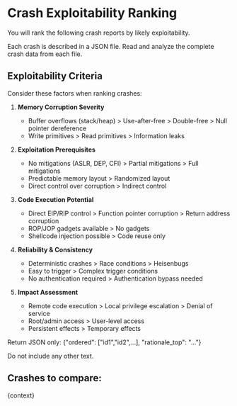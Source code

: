 # Crash Exploitability Ranking

You will rank the following crash reports by likely exploitability.

Each crash is described in a JSON file. Read and analyze the complete crash data from each file.

## Exploitability Criteria

Consider these factors when ranking crashes:

1. **Memory Corruption Severity**
   - Buffer overflows (stack/heap) > Use-after-free > Double-free > Null pointer dereference
   - Write primitives > Read primitives > Information leaks

2. **Exploitation Prerequisites**
   - No mitigations (ASLR, DEP, CFI) > Partial mitigations > Full mitigations
   - Predictable memory layout > Randomized layout
   - Direct control over corruption > Indirect control

3. **Code Execution Potential**
   - Direct EIP/RIP control > Function pointer corruption > Return address corruption
   - ROP/JOP gadgets available > No gadgets
   - Shellcode injection possible > Code reuse only

4. **Reliability & Consistency**
   - Deterministic crashes > Race conditions > Heisenbugs
   - Easy to trigger > Complex trigger conditions
   - No authentication required > Authentication bypass needed

5. **Impact Assessment**
   - Remote code execution > Local privilege escalation > Denial of service
   - Root/admin access > User-level access
   - Persistent effects > Temporary effects

Return JSON only: {"ordered": ["id1","id2",...], "rationale_top": "..."}

Do not include any other text.

## Crashes to compare:

{context}
